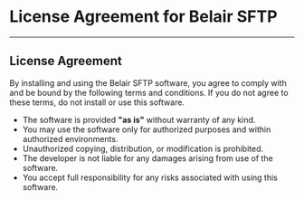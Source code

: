 # License Agreement for Belair SFTP

---

## License Agreement

By installing and using the Belair SFTP software, you agree to comply with and be bound by the following terms and conditions. If you do not agree to these terms, do not install or use this software.

- The software is provided **"as is"** without warranty of any kind.
- You may use the software only for authorized purposes and within authorized environments.
- Unauthorized copying, distribution, or modification is prohibited.
- The developer is not liable for any damages arising from use of the software.
- You accept full responsibility for any risks associated with using this software.
